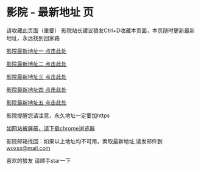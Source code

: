 # 影院 - 最新地址 页

请收藏此页面（重要）
影院站长建议狼友Ctrl+D收藏本页面，本页随时更新最新地址，永远找到回家路

[影院最新地址一 点击此处](https://c5gezu.com/) 

[影院最新地址二 点击此处](https://ug5ges.com/) 

[影院最新地址三 点击此处](https://jy5gbd.com/) 

[影院最新地址四 点击此处](https://ug5ges.com/) 

[影院最新地址五 点击此处](https://c5gezu.com/) 

影院提醒您请注意，永久地址一定要加https

[如网站被屏蔽，请下载chrome浏览器](https://8xe23.com/chrome_93.0.4577.82.apk) 

影院邮箱找回：如果以上地址均不可用，索取最新地址,请发邮件到 woxsx@mail.com

喜欢的狼友 请顺手star一下
